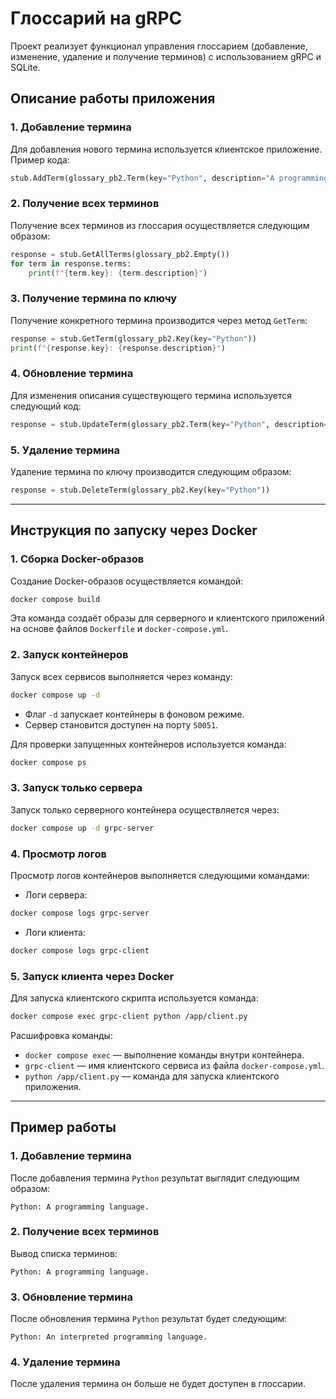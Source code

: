# Глоссарий на gRPC

Проект реализует функционал управления глоссарием (добавление, изменение, удаление и получение терминов) с использованием gRPC и SQLite.

## Описание работы приложения

### 1. Добавление термина
Для добавления нового термина используется клиентское приложение. Пример кода:

```python
stub.AddTerm(glossary_pb2.Term(key="Python", description="A programming language."))
```

### 2. Получение всех терминов
Получение всех терминов из глоссария осуществляется следующим образом:

```python
response = stub.GetAllTerms(glossary_pb2.Empty())
for term in response.terms:
    print(f"{term.key}: {term.description}")
```

### 3. Получение термина по ключу
Получение конкретного термина производится через метод `GetTerm`:

```python
response = stub.GetTerm(glossary_pb2.Key(key="Python"))
print(f"{response.key}: {response.description}")
```

### 4. Обновление термина
Для изменения описания существующего термина используется следующий код:

```python
response = stub.UpdateTerm(glossary_pb2.Term(key="Python", description="An interpreted programming language."))
```

### 5. Удаление термина
Удаление термина по ключу производится следующим образом:

```python
response = stub.DeleteTerm(glossary_pb2.Key(key="Python"))
```

---

## Инструкция по запуску через Docker

### 1. Сборка Docker-образов
Создание Docker-образов осуществляется командой:

```bash
docker compose build
```

Эта команда создаёт образы для серверного и клиентского приложений на основе файлов `Dockerfile` и `docker-compose.yml`.

### 2. Запуск контейнеров
Запуск всех сервисов выполняется через команду:

```bash
docker compose up -d
```

- Флаг `-d` запускает контейнеры в фоновом режиме.
- Сервер становится доступен на порту `50051`.

Для проверки запущенных контейнеров используется команда:

```bash
docker compose ps
```

### 3. Запуск только сервера
Запуск только серверного контейнера осуществляется через:

```bash
docker compose up -d grpc-server
```

### 4. Просмотр логов
Просмотр логов контейнеров выполняется следующими командами:

- Логи сервера:

```bash
docker compose logs grpc-server
```

- Логи клиента:

```bash
docker compose logs grpc-client
```

### 5. Запуск клиента через Docker
Для запуска клиентского скрипта используется команда:

```bash
docker compose exec grpc-client python /app/client.py
```

Расшифровка команды:
- `docker compose exec` — выполнение команды внутри контейнера.
- `grpc-client` — имя клиентского сервиса из файла `docker-compose.yml`.
- `python /app/client.py` — команда для запуска клиентского приложения.

---

## Пример работы

### 1. Добавление термина
После добавления термина `Python` результат выглядит следующим образом:

```plaintext
Python: A programming language.
```

### 2. Получение всех терминов
Вывод списка терминов:

```plaintext
Python: A programming language.
```

### 3. Обновление термина
После обновления термина `Python` результат будет следующим:

```plaintext
Python: An interpreted programming language.
```

### 4. Удаление термина
После удаления термина он больше не будет доступен в глоссарии.

